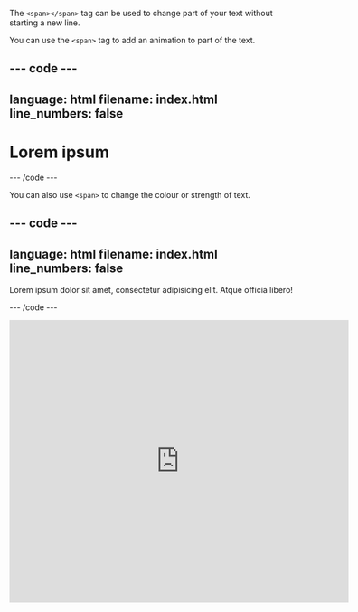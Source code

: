 The `<span></span>` tag can be used to change part of your text without starting a new line.

You can use the `<span>` tag to add an animation to part of the text.  

--- code ---
---
language: html
filename: index.html
line_numbers: false
---

<h1><span class="movemeleft">L</span>orem ipsum</h1>
--- /code ---

You can also use `<span>` to change the colour or strength of text. 

--- code ---
---
language: html
filename: index.html
line_numbers: false
---

  <p>Lorem ipsum dolor sit amet, consectetur adipisicing elit. <span class="tertiary scaleme">Atque</span> officia libero! </p>

--- /code ---

<iframe src="https://staging-editor.raspberrypi.org/en/embed/viewer/web-animate-span" width="600" height="500" frameborder="0" marginwidth="0" marginheight="0" allowfullscreen> </iframe>

